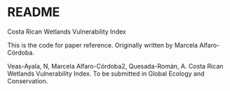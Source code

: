 README
================

Costa Rican Wetlands Vulnerability Index

This is the code for paper reference. Originally written by Marcela Alfaro-Córdoba.

Veas-Ayala, N, Marcela Alfaro-Córdoba2, Quesada-Román, A. Costa Rican Wetlands Vulnerability Index. To be submitted in Global Ecology and Conservation.

